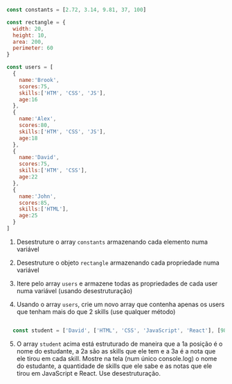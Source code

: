 ```js

const constants = [2.72, 3.14, 9.81, 37, 100]

const rectangle = {
  width: 20,
  height: 10,
  area: 200,
  perimeter: 60
}

const users = [
  {
    name:'Brook',
    scores:75,
    skills:['HTM', 'CSS', 'JS'],
    age:16
  },
  {
    name:'Alex',
    scores:80,
    skills:['HTM', 'CSS', 'JS'],
    age:18
  },
  {
    name:'David',
    scores:75,
    skills:['HTM', 'CSS'],
    age:22
  },
  {
    name:'John',
    scores:85,
    skills:['HTML'],
    age:25
  }
]

```


1) Desestruture o array `constants` armazenando cada elemento numa variável


2) Desestruture o objeto `rectangle` armazenando cada propriedade numa variável


3) Itere pelo array `users` e armazene todas as propriedades de cada user numa variável (usando desestruturação)


4) Usando o array `users`, crie um novo array que contenha apenas os users que tenham mais do que 2 skills (use qualquer método)


```js

  const student = ['David', ['HTML', 'CSS', 'JavaScript', 'React'], [98, 85, 90, 95]]

```

5) O array `student` acima está estruturado de maneira que a 1a posição é o nome do estudante, a 2a são as skills que ele tem e a 3a é a nota que ele tirou em cada skill. Mostre na tela (num único console.log) o nome do estudante, a quantidade de skills que ele sabe e as notas que ele tirou em JavaScript e React. Use desestruturação.